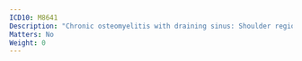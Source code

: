 ```yaml
---
ICD10: M8641
Description: "Chronic osteomyelitis with draining sinus: Shoulder region"
Matters: No
Weight: 0
---
```


